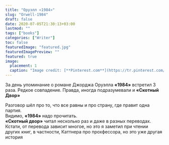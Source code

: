 ```yaml
---
title: "Оруэлл «1984»"
slug: "Orwell-1984"
draft: false
date: 2020-07-05T21:30:13+03:00  
lastmod: ""
tags: ["books"]
categories: ["Writer"]
toc: false
featuredImage: "featured.jpg"
featuredImagePreview: ""
featured: true
image:
  placement: 1
  caption: "Image credit: [**Pinterest.com**](https://tr.pinterest.com/pin/574279389986359085/)"
---
```


За день упоминание о романе Джорджа Оруэлла **«1984»** встретил 3 раза. Редкое совпадение. Правда, иногда подразумевали и **«Скотный Двор»**
<!--more-->
Разговор шёл про то, что все равны и про страну, где правит одна партия.  
Видимо, **«1984»** надо прочитать.  
**«Скотный двор»** читал несколько раз и даже в разных переводах. Кстати, от перевода зависит многое, но это я заметил при чтении других книг, в частности, Каттнера про прохфессора, но это уже другая история
